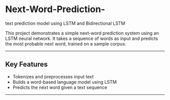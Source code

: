 # Next-Word-Prediction-
text prediction model using LSTM and Bidirectional LSTM 

This project demonstrates a simple next-word prediction system using an LSTM neural network. It takes a sequence of words as input and predicts the most probable next word, trained on a sample corpus.

---

## Key Features

- Tokenizes and preprocesses input text
- Builds a word-based language model using LSTM
- Predicts the next word given a text sequence

---



